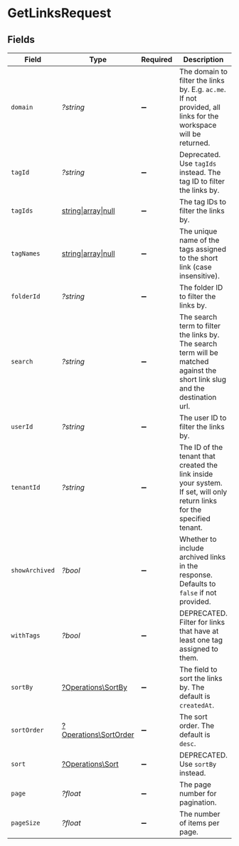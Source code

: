 # GetLinksRequest


## Fields

| Field                                                                                                                        | Type                                                                                                                         | Required                                                                                                                     | Description                                                                                                                  | Example                                                                                                                      |
| ---------------------------------------------------------------------------------------------------------------------------- | ---------------------------------------------------------------------------------------------------------------------------- | ---------------------------------------------------------------------------------------------------------------------------- | ---------------------------------------------------------------------------------------------------------------------------- | ---------------------------------------------------------------------------------------------------------------------------- |
| `domain`                                                                                                                     | *?string*                                                                                                                    | :heavy_minus_sign:                                                                                                           | The domain to filter the links by. E.g. `ac.me`. If not provided, all links for the workspace will be returned.              |                                                                                                                              |
| `tagId`                                                                                                                      | *?string*                                                                                                                    | :heavy_minus_sign:                                                                                                           | Deprecated. Use `tagIds` instead. The tag ID to filter the links by.                                                         |                                                                                                                              |
| `tagIds`                                                                                                                     | [string\|array\|null](../../Models/Operations/QueryParamTagIds.md)                                                           | :heavy_minus_sign:                                                                                                           | The tag IDs to filter the links by.                                                                                          |                                                                                                                              |
| `tagNames`                                                                                                                   | [string\|array\|null](../../Models/Operations/QueryParamTagNames.md)                                                         | :heavy_minus_sign:                                                                                                           | The unique name of the tags assigned to the short link (case insensitive).                                                   |                                                                                                                              |
| `folderId`                                                                                                                   | *?string*                                                                                                                    | :heavy_minus_sign:                                                                                                           | The folder ID to filter the links by.                                                                                        |                                                                                                                              |
| `search`                                                                                                                     | *?string*                                                                                                                    | :heavy_minus_sign:                                                                                                           | The search term to filter the links by. The search term will be matched against the short link slug and the destination url. |                                                                                                                              |
| `userId`                                                                                                                     | *?string*                                                                                                                    | :heavy_minus_sign:                                                                                                           | The user ID to filter the links by.                                                                                          |                                                                                                                              |
| `tenantId`                                                                                                                   | *?string*                                                                                                                    | :heavy_minus_sign:                                                                                                           | The ID of the tenant that created the link inside your system. If set, will only return links for the specified tenant.      |                                                                                                                              |
| `showArchived`                                                                                                               | *?bool*                                                                                                                      | :heavy_minus_sign:                                                                                                           | Whether to include archived links in the response. Defaults to `false` if not provided.                                      |                                                                                                                              |
| `withTags`                                                                                                                   | *?bool*                                                                                                                      | :heavy_minus_sign:                                                                                                           | DEPRECATED. Filter for links that have at least one tag assigned to them.                                                    |                                                                                                                              |
| `sortBy`                                                                                                                     | [?Operations\SortBy](../../Models/Operations/SortBy.md)                                                                      | :heavy_minus_sign:                                                                                                           | The field to sort the links by. The default is `createdAt`.                                                                  |                                                                                                                              |
| `sortOrder`                                                                                                                  | [?Operations\SortOrder](../../Models/Operations/SortOrder.md)                                                                | :heavy_minus_sign:                                                                                                           | The sort order. The default is `desc`.                                                                                       |                                                                                                                              |
| `sort`                                                                                                                       | [?Operations\Sort](../../Models/Operations/Sort.md)                                                                          | :heavy_minus_sign:                                                                                                           | DEPRECATED. Use `sortBy` instead.                                                                                            |                                                                                                                              |
| `page`                                                                                                                       | *?float*                                                                                                                     | :heavy_minus_sign:                                                                                                           | The page number for pagination.                                                                                              | 1                                                                                                                            |
| `pageSize`                                                                                                                   | *?float*                                                                                                                     | :heavy_minus_sign:                                                                                                           | The number of items per page.                                                                                                | 50                                                                                                                           |